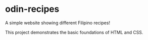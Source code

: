 # odin-recipes
A simple website showing different Filipino recipes!

This project demonstrates the basic foundations of HTML and CSS.
